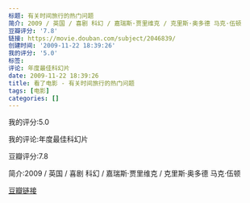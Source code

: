 ```yaml
---
标题: 有关时间旅行的热门问题
简介: 2009 / 英国 / 喜剧 科幻 / 嘉瑞斯·贾里维克 / 克里斯·奥多德 马克·伍顿
豆瓣评分: '7.8'
链接: https://movie.douban.com/subject/2046839/
创建时间: '2009-11-22 18:39:26'
我的评分: '5.0'
标签:
评论: 年度最佳科幻片
date: 2009-11-22 18:39:26
title: 看了电影 - 有关时间旅行的热门问题
tags: [电影]
categories: []
---
```


我的评分:5.0

我的评论:年度最佳科幻片

豆瓣评分:7.8

简介:2009 / 英国 / 喜剧 科幻 / 嘉瑞斯·贾里维克 / 克里斯·奥多德 马克·伍顿

[豆瓣链接](https://movie.douban.com/subject/2046839/)

